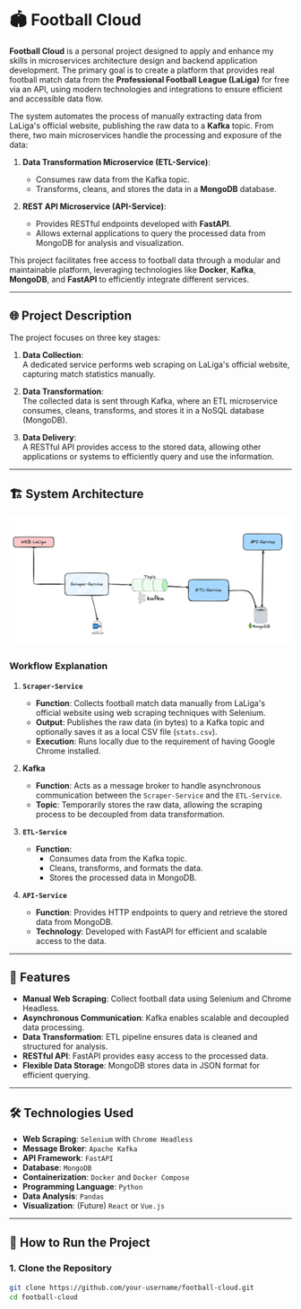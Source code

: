 # 🏟️ **Football Cloud**

**Football Cloud** is a personal project designed to apply and enhance my skills in microservices architecture design and backend application development. The primary goal is to create a platform that provides real football match data from the **Professional Football League (LaLiga)** for free via an API, using modern technologies and integrations to ensure efficient and accessible data flow.

The system automates the process of manually extracting data from LaLiga's official website, publishing the raw data to a **Kafka** topic. From there, two main microservices handle the processing and exposure of the data:

1. **Data Transformation Microservice (ETL-Service)**:  
   - Consumes raw data from the Kafka topic.  
   - Transforms, cleans, and stores the data in a **MongoDB** database.

2. **REST API Microservice (API-Service)**:  
   - Provides RESTful endpoints developed with **FastAPI**.  
   - Allows external applications to query the processed data from MongoDB for analysis and visualization.

This project facilitates free access to football data through a modular and maintainable platform, leveraging technologies like **Docker**, **Kafka**, **MongoDB**, and **FastAPI** to efficiently integrate different services.

---

## 🌐 **Project Description**

The project focuses on three key stages:

1. **Data Collection**:  
   A dedicated service performs web scraping on LaLiga's official website, capturing match statistics manually.

2. **Data Transformation**:  
   The collected data is sent through Kafka, where an ETL microservice consumes, cleans, transforms, and stores it in a NoSQL database (MongoDB).

3. **Data Delivery**:  
   A RESTful API provides access to the stored data, allowing other applications or systems to efficiently query and use the information.

---

## 🏗️ **System Architecture**

![Football Cloud Architecture](images/architecture-footballCloud.png)

### **Workflow Explanation**

1. **`Scraper-Service`**  
   - **Function**: Collects football match data manually from LaLiga's official website using web scraping techniques with Selenium.  
   - **Output**: Publishes the raw data (in bytes) to a Kafka topic and optionally saves it as a local CSV file (`stats.csv`).  
   - **Execution**: Runs locally due to the requirement of having Google Chrome installed.

2. **Kafka**  
   - **Function**: Acts as a message broker to handle asynchronous communication between the `Scraper-Service` and the `ETL-Service`.  
   - **Topic**: Temporarily stores the raw data, allowing the scraping process to be decoupled from data transformation.

3. **`ETL-Service`**  
   - **Function**:  
     - Consumes data from the Kafka topic.  
     - Cleans, transforms, and formats the data.  
     - Stores the processed data in MongoDB.

4. **`API-Service`**  
   - **Function**: Provides HTTP endpoints to query and retrieve the stored data from MongoDB.  
   - **Technology**: Developed with FastAPI for efficient and scalable access to the data.

---

## 🚀 **Features**

- **Manual Web Scraping**: Collect football data using Selenium and Chrome Headless.
- **Asynchronous Communication**: Kafka enables scalable and decoupled data processing.
- **Data Transformation**: ETL pipeline ensures data is cleaned and structured for analysis.
- **RESTful API**: FastAPI provides easy access to the processed data.
- **Flexible Data Storage**: MongoDB stores data in JSON format for efficient querying.

---

## 🛠️ **Technologies Used**

- **Web Scraping**: `Selenium` with `Chrome Headless`
- **Message Broker**: `Apache Kafka`
- **API Framework**: `FastAPI`
- **Database**: `MongoDB`
- **Containerization**: `Docker` and `Docker Compose`
- **Programming Language**: `Python`
- **Data Analysis**: `Pandas`
- **Visualization**: (Future) `React` or `Vue.js`

---

## 🚀 **How to Run the Project**

### 1. Clone the Repository

```bash
git clone https://github.com/your-username/football-cloud.git
cd football-cloud
